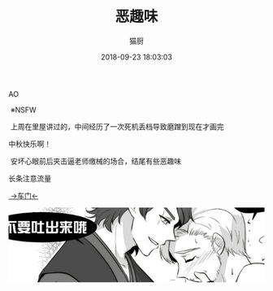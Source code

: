 ﻿---
layout: post
title: 恶趣味
date: 2018-09-23 18:03:03
updated: 2019-02-02 15:06:15
comments: true
categories: [Photo]
tags: [AO, obikin, obi-wan&ampnbspkenobi, anakin&nbspskywalker]
author: "猫厨"
description: ""
toc: true
---

<p>AO</p> 
<p>&nbsp;※NSFW</p> 
<p>&nbsp;上周在里屋讲过的，中间经历了一次死机丢档导致磨蹭到现在才画完</p> 
<p>中秋快乐啊！</p> 
<p>&nbsp;安坏心眼前后夹击逼老师缴械的场合，结尾有些恶趣味</p> 
<p>长条注意流量</p> 
<p><a rel="nofollow" href="https://images-wixmp-ed30a86b8c4ca887773594c2.wixmp.com/intermediary/f/d97cf4c4-1f95-4c79-9e66-10b31d5fac97/dcyorda-779d6851-0ea9-43a1-913c-c0aaf8dc8eba.jpg" target="_blank"  >&nbsp;→车门←</a></p>

![](https://raw.githubusercontent.com/alicewish/meowchain247/master/img_cVZNdzJtQk9JV2RaQmdia3NxTDhlbEpsajVsVjhGaG43RlVmZGp1UUZXRVFNdVh1aWhwVjNnPT0.png)